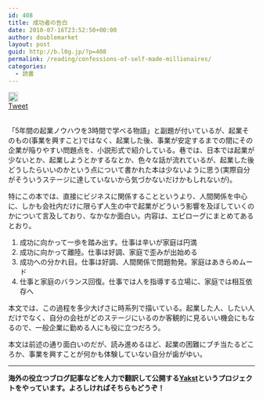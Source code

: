 ```yaml
---
id: 408
title: 成功者の告白
date: 2010-07-16T23:52:50+00:00
author: doublemarket
layout: post
guid: http://b.l0g.jp/?p=408
permalink: /reading/confessions-of-self-made-millionaires/
categories:
  - 読書
---
```

<div class='wp_social_bookmarking_light'>
  <div class="wsbl_hatena_button">
    <a href="http://b.hatena.ne.jp/entry/http://b.l0g.jp/reading/confessions-of-self-made-millionaires/" class="hatena-bookmark-button" data-hatena-bookmark-title="成功者の告白" data-hatena-bookmark-layout="standard" title="このエントリーをはてなブックマークに追加"> <img src="//b.hatena.ne.jp/images/entry-button/button-only@2x.png" alt="このエントリーをはてなブックマークに追加" width="20" height="20" style="border: none;" /></a>
  </div>
  
  <div class="wsbl_facebook_like">
    <div id="fb-root">
    </div><fb:like href="http://b.l0g.jp/reading/confessions-of-self-made-millionaires/" layout="button_count" action="like" width="100" share="false" show_faces="false" ></fb:like>
  </div>
  
  <div class="wsbl_twitter">
    <a href="https://twitter.com/share" class="twitter-share-button"{count} data-url="http://b.l0g.jp/reading/confessions-of-self-made-millionaires/" data-text="成功者の告白" data-via="dblmkt " data-lang="ja">Tweet</a>
  </div>
  
  <div class="wsbl_google_plus_one">
    <g:plusone size="medium" annotation="none" href="http://b.l0g.jp/reading/confessions-of-self-made-millionaires/" ></g:plusone>
  </div>
</div>

<br class='wp_social_bookmarking_light_clear' />



「5年間の起業ノウハウを3時間で学べる物語」と副題が付いているが、起業そのもの(事業を興すこと)ではなく、起業した後、事業が安定するまでの間にその企業が陥りやすい問題点を、小説形式で紹介している。巷では、日本では起業が少ないとか、起業しようとかするなとか、色々な話が流れているが、起業した後どうしたらいいのかという点について書かれた本は少ないように思う(実際自分がそういうステージに達していないから気づかないだけかもしれないが)。

特にこの本では、直接にビジネスに関係することというより、人間関係を中心に、しかも会社内だけに限らず人生の中で起業がどういう影響を及ぼしていくのかについて言及しており、なかなか面白い。内容は、エピローグにまとめてあるとおり。

  1. 成功に向かって一歩を踏み出す。仕事は辛いが家庭は円満
  2. 成功に向かって離陸。仕事は好調、家庭で歪みが出始める
  3. 成功への分かれ目。仕事は好調、人間関係で問題勃発。家庭はあきらめムード
  4. 仕事と家庭のバランス回復。仕事では人を指導する立場に、家庭では相互依存へ

本文では、この過程を多少大げさに時系列で描いている。起業した人、したい人だけでなく、自分の会社がどのステージにいるのか客観的に見るいい機会にもなるので、一般企業に勤める人にも役に立つだろう。

本文は前述の通り面白いのだが、読み進めるほど、起業の困難にブチ当たるどころか、事業を興すことが何かも体験していない自分が歯がゆい。

* * *

**海外の役立つブログ記事などを人力で翻訳して公開する[Yakst](https://yakst.com/ja)というプロジェクトをやっています。よろしければそちらもどうぞ！**